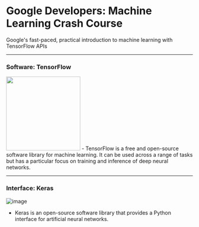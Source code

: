 # Google Developers: Machine Learning Crash Course
Google's fast-paced, practical introduction to machine learning with TensorFlow APIs

---

### Software: TensorFlow

<img src="https://user-images.githubusercontent.com/76621210/122167611-caae0b80-cead-11eb-9e08-28c6027bd8e8.png" width="200" />
- TensorFlow is a free and open-source software library for machine learning. It can be used across a range of tasks but has a particular focus on training and inference of deep neural networks.  

---

### Interface: Keras

![image](https://user-images.githubusercontent.com/76621210/122167530-b36f1e00-cead-11eb-853e-b97e7609b083.png)
- Keras is an open-source software library that provides a Python interface for artificial neural networks.  
